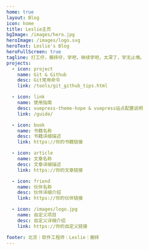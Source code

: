 ```yaml
---
home: true
layout: Blog
icon: home
title: Leslie主页
bgImage: /images/hero.jpg
heroImage: /images/logo.svg
heroText: Leslie's Blog
heroFullScreen: true
tagline: 打工仔，搬砖仔，学吧，继续学吧，太深了，学无止境。
projects:
  - icon: project
    name: Git & Github
    desc: Git常用命令
    link: /tools/git_github_tips.html

  - icon: link
    name: 使用指南
    desc: vuepress-theme-hope & vuepress站点配置说明
    link: /guide/

  - icon: book
    name: 书籍名称
    desc: 书籍详细描述
    link: https://你的书籍链接

  - icon: article
    name: 文章名称
    desc: 文章详细描述
    link: https://你的文章链接

  - icon: friend
    name: 伙伴名称
    desc: 伙伴详细介绍
    link: https://你的伙伴链接

  - icon: /images/logo.jpg
    name: 自定义项目
    desc: 自定义详细介绍
    link: https://你的自定义链接

footer: 北京｜软件工程师｜Leslie｜搬砖
---
```

<!-- 
这是一个博客主页。

要使用此布局，你应该在页面前端设置 `layout: Blog` 和 `home: true`。

相关配置文档请见 [博客主页](https://vuepress-theme-hope.github.io/v2/zh/guide/blog/home/)。 -->
